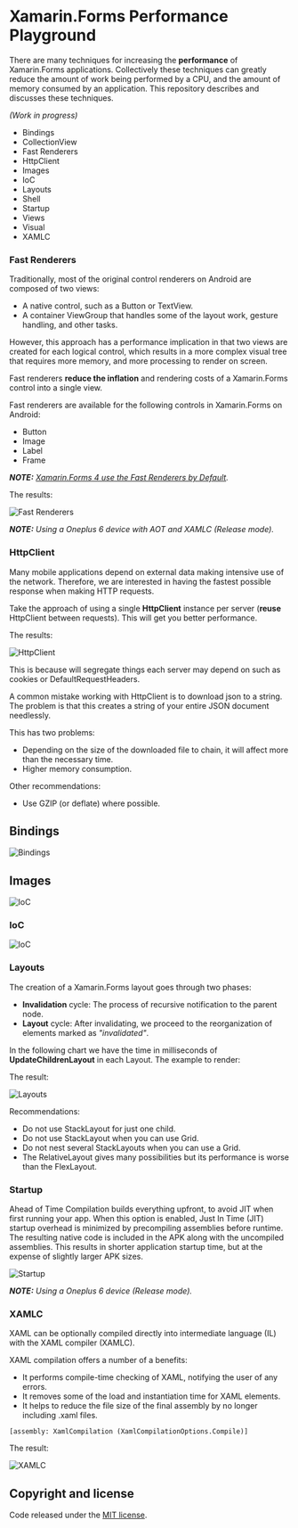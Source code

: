 # Xamarin.Forms Performance Playground

There are many techniques for increasing the **performance** of Xamarin.Forms applications. Collectively these techniques can greatly reduce the amount of work being performed by a CPU, and the amount of memory consumed by an application. This repository describes and discusses these techniques.

_(Work in progress)_

* Bindings
* CollectionView
* Fast Renderers
* HttpClient
* Images
* IoC
* Layouts
* Shell
* Startup
* Views
* Visual
* XAMLC

### Fast Renderers

Traditionally, most of the original control renderers on Android are composed of two views:
* A native control, such as a Button or TextView.
* A container ViewGroup that handles some of the layout work, gesture handling, and other tasks.

However, this approach has a performance implication in that two views are created for each logical control, which results in a more complex visual tree that requires more memory, and more processing to render on screen.

Fast renderers **reduce the inflation** and rendering costs of a Xamarin.Forms control into a single view. 

Fast renderers are available for the following controls in Xamarin.Forms on Android:
* Button
* Image
* Label
* Frame

_**NOTE:** [Xamarin.Forms 4 use the Fast Renderers by Default](https://github.com/xamarin/Xamarin.Forms/issues/5724)._

The results:

![Fast Renderers](images/fastrenderersperf.png)

_**NOTE:** Using a Oneplus 6 device with AOT and XAMLC (Release mode)._

### HttpClient

Many mobile applications depend on external data making intensive use of the network. Therefore, we are interested in having the fastest possible response when making HTTP requests.

 Take the approach of using a single **HttpClient** instance per server (**reuse** HttpClient between requests). This will get you better performance.

The results:

![HttpClient](images/httpclientperf.png)

This is because will segregate things each server may depend on such as cookies or DefaultRequestHeaders. 

A common mistake working with HttpClient is to download json to a string. The problem is that this creates a string of your entire JSON document needlessly. 

This has two problems:
* Depending on the size of the downloaded file to chain, it will affect more than the necessary time.
* Higher memory consumption.

Other recommendations:
- Use GZIP (or deflate) where possible.

## Bindings

![Bindings](images/bindingsperf.png)

## Images 

![IoC](images/imageperf.png)

### IoC

![IoC](images/iocperf.png)

### Layouts

The creation of a Xamarin.Forms layout goes through two phases:
* **Invalidation** cycle: The process of recursive notification to the parent node.
* **Layout** cycle: After invalidating, we proceed to the reorganization of elements marked as _"invalidated"_.

In the following chart we have the time in milliseconds of **UpdateChildrenLayout** in each Layout. The example to render:

The result:

![Layouts](images/layoutsperf.png)

Recommendations:
* Do not use StackLayout for just one child.
* Do not use StackLayout when you can use Grid.
* Do not nest several StackLayouts when you can use a Grid.
* The RelativeLayout gives many possibilities but its performance is worse than the FlexLayout.

### Startup

Ahead of Time Compilation builds everything upfront, to avoid JIT when first running your app. When this option is enabled, Just In Time (JIT) startup overhead is minimized by precompiling assemblies before runtime. The resulting native code is included in the APK along with the uncompiled assemblies. This results in shorter application startup time, but at the expense of slightly larger APK sizes.

![Startup](images/startupperf.png)

_**NOTE:** Using a Oneplus 6 device (Release mode)._

### XAMLC

XAML can be optionally compiled directly into intermediate language (IL) with the XAML compiler (XAMLC).

XAML compilation offers a number of a benefits:

* It performs compile-time checking of XAML, notifying the user of any errors.
* It removes some of the load and instantiation time for XAML elements.
* It helps to reduce the file size of the final assembly by no longer including .xaml files.

```
[assembly: XamlCompilation (XamlCompilationOptions.Compile)]
```
The result:

![XAMLC](images/xamlcperf.png)

## Copyright and license

Code released under the [MIT license](https://opensource.org/licenses/MIT).